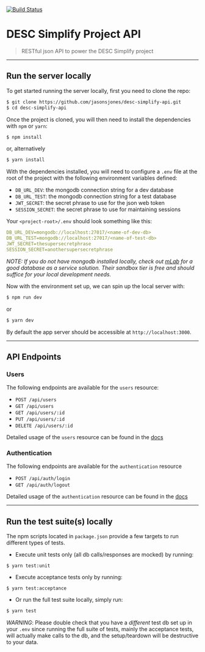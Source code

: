 [![Build Status][circleci-image]][circleci-url]

# DESC Simplify Project API

> RESTful json API to power the DESC Simplify project

---

## Run the server locally

To get started running the server locally, first you need to clone the repo:

```bash
$ git clone https://github.com/jasonsjones/desc-simplify-api.git
$ cd desc-simplify-api
```

Once the project is cloned, you will then need to install the dependencies with `npm` or `yarn`:

```bash
$ npm install
```

or, alternatively

```bash
$ yarn install
```

With the dependencies installed, you will need to configure a `.env` file at the root of the project with the following environment variables defined:

-   `DB_URL_DEV`: the mongodb connection string for a dev database
-   `DB_URL_TEST`: the mongodb connection string for a test database
-   `JWT_SECRET`: the secret phrase to use for the json web token
-   `SESSION_SECRET`: the secret phrase to use for maintaining sessions

Your `<project-root>/.env` should look something like this:

```yaml
DB_URL_DEV=mongodb://localhost:27017/<name-of-dev-db>
DB_URL_TEST=mongodb://localhost:27017/<name-of-test-db>
JWT_SECRET=thesupersecretphrase
SESSION_SECRET=anothersupersecretphrase
```

_NOTE: If you do not have *mongodb* installed locally, check out [mLab](https://mlab.com) for a good database as a service solution. Their sandbox tier is free and should suffice for your local development needs._

Now with the environment set up, we can spin up the local server with:

```bash
$ npm run dev
```

or

```bash
$ yarn dev
```

By default the app server should be accessible at `http://localhost:3000`.

---

## API Endpoints

### Users

The following endpoints are available for the `users` resource:

-   `POST /api/users`
-   `GET /api/users`
-   `GET /api/users/:id`
-   `PUT /api/users/:id`
-   `DELETE /api/users/:id`

Detailed usage of the `users` resource can be found in the [docs](docs/users.md)

### Authentication

The following endpoints are available for the `authentication` resource

-   `POST /api/auth/login`
-   `GET /api/auth/logout`

Detailed usage of the `authentication` resource can be found in the [docs](docs/auth.md)

---

## Run the test suite(s) locally

The npm scripts located in `package.json` provide a few targets to run different types of tests.

-   Execute unit tests only (all db calls/responses are mocked) by running:

```
$ yarn test:unit
```

-   Execute acceptance tests only by running:

```
$ yarn test:acceptance
```

-   Or run the full test suite locally, simply run:

```bash
$ yarn test
```

_WARNING_: Please double check that you have a _different_ test db set up in your `.env` since running the full suite of tests, mainly the acceptance tests, will actually make calls to the db, and the setup/teardown will be destructive to your data.

[circleci-image]: https://img.shields.io/circleci/project/github/jasonsjones/desc-simplify-api.svg?style=flat-square
[circleci-url]: https://circleci.com/gh/jasonsjones/desc-simplify-api

